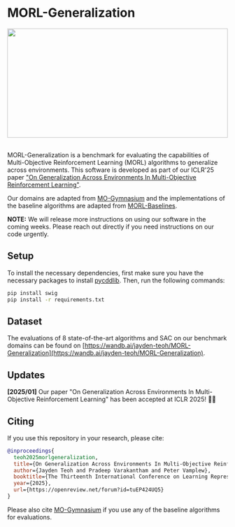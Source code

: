 # MORL-Generalization
<img src="https://github.com/user-attachments/assets/a148cdd4-1e58-4896-9866-a620e45bdc5b" width="100%" height="250"/>
&nbsp

MORL-Generalization is a benchmark for evaluating the capabilities of Multi-Objective Reinforcement Learning (MORL) algorithms to generalize across environments. This software is developed as part of our ICLR'25 paper ["On Generalization Across Environments In Multi-Objective Reinforcement Learning"](https://arxiv.org/abs/2503.00799).

Our domains are adapted from [MO-Gymnasium](https://github.com/Farama-Foundation/mo-gymnasium) and the implementations of the baseline algorithms are adapted from [MORL-Baselines](https://github.com/LucasAlegre/morl-baselines).

**NOTE:** We will release more instructions on using our software in the coming weeks. Please reach out directly if you need instructions on our code urgently.

## Setup
To install the necessary dependencies, first make sure you have the necessary packages to install [pycddlib](https://pycddlib.readthedocs.io/en/latest/quickstart.html). Then, run the following commands:
```bash
pip install swig
pip install -r requirements.txt
```

## Dataset
The evaluations of 8 state-of-the-art algorithms and SAC on our benchmark domains can be found on [https://wandb.ai/jayden-teoh/MORL-Generalization](https://wandb.ai/jayden-teoh/MORL-Generalization).

## Updates
**[2025/01]** Our paper "On Generalization Across Environments In Multi-Objective Reinforcement Learning" has been accepted at ICLR 2025! 🎉🎉

## Citing

<!-- start citation -->

If you use this repository in your research, please cite:
```bibtex
@inproceedings{
  teoh2025morlgeneralization,
  title={On Generalization Across Environments In Multi-Objective Reinforcement Learning},
  author={Jayden Teoh and Pradeep Varakantham and Peter Vamplew},
  booktitle={The Thirteenth International Conference on Learning Representations},
  year={2025},
  url={https://openreview.net/forum?id=tuEP424UQ5}
}
```
Please also cite [MO-Gymnasium](https://github.com/Farama-Foundation/mo-gymnasium) if you use any of the baseline algorithms for evaluations.
